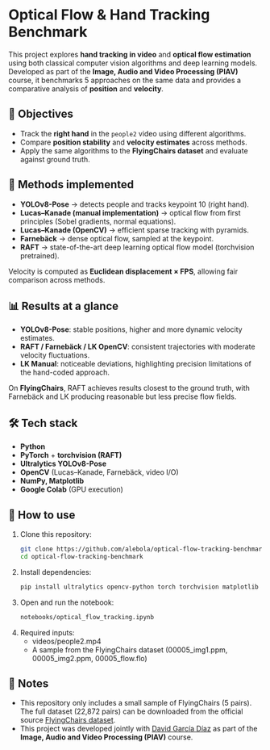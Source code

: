 # Optical Flow & Hand Tracking Benchmark

This project explores **hand tracking in video** and **optical flow estimation** using both classical computer vision algorithms and deep learning models.  
Developed as part of the **Image, Audio and Video Processing (PIAV)** course, it benchmarks 5 approaches on the same data and provides a comparative analysis of **position** and **velocity**.


## 🎯 Objectives
- Track the **right hand** in the `people2` video using different algorithms.  
- Compare **position stability** and **velocity estimates** across methods.  
- Apply the same algorithms to the **FlyingChairs dataset** and evaluate against ground truth.


## 🧩 Methods implemented
- **YOLOv8-Pose** → detects people and tracks keypoint 10 (right hand).  
- **Lucas–Kanade (manual implementation)** → optical flow from first principles (Sobel gradients, normal equations).  
- **Lucas–Kanade (OpenCV)** → efficient sparse tracking with pyramids.  
- **Farnebäck** → dense optical flow, sampled at the keypoint.  
- **RAFT** → state-of-the-art deep learning optical flow model (torchvision pretrained).  

Velocity is computed as **Euclidean displacement × FPS**, allowing fair comparison across methods.


## 📊 Results at a glance
- **YOLOv8-Pose**: stable positions, higher and more dynamic velocity estimates.  
- **RAFT / Farnebäck / LK OpenCV**: consistent trajectories with moderate velocity fluctuations.  
- **LK Manual**: noticeable deviations, highlighting precision limitations of the hand-coded approach.  

On **FlyingChairs**, RAFT achieves results closest to the ground truth, with Farnebäck and LK producing reasonable but less precise flow fields.


## 🛠️ Tech stack
- **Python**  
- **PyTorch** + **torchvision (RAFT)**  
- **Ultralytics YOLOv8-Pose**  
- **OpenCV** (Lucas–Kanade, Farnebäck, video I/O)  
- **NumPy, Matplotlib**  
- **Google Colab** (GPU execution)


## 🚀 How to use
1. Clone this repository:
   ```bash
   git clone https://github.com/alebola/optical-flow-tracking-benchmark.git
   cd optical-flow-tracking-benchmark
   ```
2. Install dependencies:
   ```bash
   pip install ultralytics opencv-python torch torchvision matplotlib numpy
   ```
3. Open and run the notebook:
   ```bash
   notebooks/optical_flow_tracking.ipynb
   ```
4. Required inputs:
   - videos/people2.mp4
   - A sample from the FlyingChairs dataset (00005_img1.ppm, 00005_img2.ppm, 00005_flow.flo)


## 📝 Notes
- This repository only includes a small sample of FlyingChairs (5 pairs). The full dataset (22,872 pairs) can be downloaded from the official source [FlyingChairs dataset](https://lmb.informatik.uni-freiburg.de/resources/datasets/FlyingChairs.en.html). 
- This project was developed jointly with [David García Díaz](https://github.com/Davidgrcdz) as part of the **Image, Audio and Video Processing (PIAV)** course.


